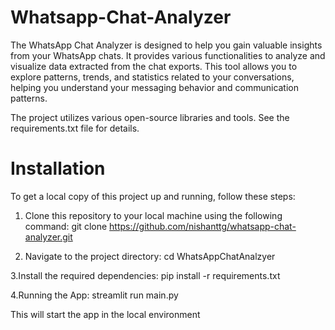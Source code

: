 # Whatsapp-Chat-Analyzer
The WhatsApp Chat Analyzer is designed to help you gain valuable insights from your WhatsApp chats. It provides various functionalities to analyze and visualize data extracted from the chat exports. This tool allows you to explore patterns, trends, and statistics related to your conversations, helping you understand your messaging behavior and communication patterns.

The project utilizes various open-source libraries and tools. See the requirements.txt file for details.

# Installation
To get a local copy of this project up and running, follow these steps:

1. Clone this repository to your local machine using the following command:
git clone https://github.com/nishanttg/whatsapp-chat-analyzer.git

2. Navigate to the project directory:
cd WhatsAppChatAnalzyer

3.Install the required dependencies:
pip install -r requirements.txt

4.Running the App:
streamlit run main.py

This will start the app in the local environment

